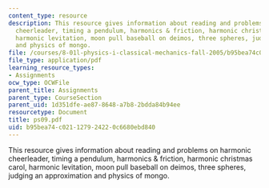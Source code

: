 ```yaml
---
content_type: resource
description: This resource gives information about reading and problems on harmonic
  cheerleader, timing a pendulum, harmonics & friction, harmonic christmas carol,
  harmonic levitation, moon pull baseball on deimos, three spheres, judging an approximation
  and physics of mongo.
file: /courses/8-01l-physics-i-classical-mechanics-fall-2005/b95bea74c021127924220c6680ebd840_ps09.pdf
file_type: application/pdf
learning_resource_types:
- Assignments
ocw_type: OCWFile
parent_title: Assignments
parent_type: CourseSection
parent_uid: 1d351dfe-ae87-8648-a7b8-2bdda84b94ee
resourcetype: Document
title: ps09.pdf
uid: b95bea74-c021-1279-2422-0c6680ebd840
---
```

This resource gives information about reading and problems on harmonic cheerleader, timing a pendulum, harmonics & friction, harmonic christmas carol, harmonic levitation, moon pull baseball on deimos, three spheres, judging an approximation and physics of mongo.


